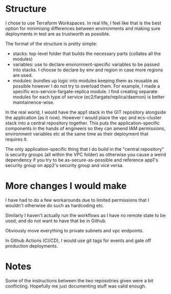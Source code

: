 # Structure
I chose to use Terraform Workspaces. In real life, I feel like that is the best option for minimising differences between environments and making sure deployments in test are as trustworth as possible.

The format of the structure is pretty simple:
- stacks: top-level folder that builds the necessary parts (collates all the modules)
- variables: use to declare environment-specific variables to be passed into stacks. I choose to declare by env and region in case more regions are used.
- modules: bundles up logic into modules keeping them as reusable as possible however I do not try to overload them. For example, I made a specific ecs-service-fargate-replica module. I find creating separate modules for each type of service (ec2/fargate/replica/daemon) is better maintainence-wise.

In the real world, I would have the app1 stack in the GIT repository alongside the application (as it now). However I would place the vpc and ecs-cluster stack into a central repository together. This puts the application-specific components in the hands of engineers so they can amend IAM permissions, environment variables etc at the same time as their deployment that requires it.

The only application-specific thing that I do build in the "central repository" is security groups (all within the VPC folder) as otherwise you cause a weird dependency if you try to be as-secure-as-possible and reference app1's security group on app2's security group and vice versa.

# More changes I would make
I have had to do a few workarounds due to limited permissions that I wouldn't otherwise do such as hardcoding etc.

Similarly I haven't actually run the workflows as I have no remote state to be used; and do not want to have that be in Github.

Obviously move everything to private subnets and vpc endpoints.

In Github Actions (CI/CD), I would use git tags for events and gate off production deployments. 

# Notes
Some of the instructions between the two reposotries given were a bit conflicting. Hopefully me just documenting stuff was valid enough.

